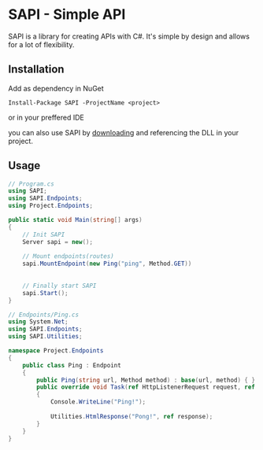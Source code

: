 # SAPI - Simple API
SAPI is a library for creating APIs with C#. It's simple by design and allows for a lot of flexibility.

## Installation
Add as dependency in NuGet
```shell
Install-Package SAPI -ProjectName <project>
```
or in your preffered IDE

you can also use SAPI by [downloading](https://github.com/Maciejowski2006/SAPI/releases) and referencing the DLL in your project.

## Usage

```csharp
// Program.cs
using SAPI;
using SAPI.Endpoints;
using Project.Endpoints;

public static void Main(string[] args)
{
    // Init SAPI
    Server sapi = new();
    
    // Mount endpoints(routes)
    sapi.MountEndpoint(new Ping("ping", Method.GET))
    
    
    // Finally start SAPI
    sapi.Start();
}
```
```csharp
// Endpoints/Ping.cs
using System.Net;
using SAPI.Endpoints;
using SAPI.Utilities;

namespace Project.Endpoints
{
    public class Ping : Endpoint
    {
        public Ping(string url, Method method) : base(url, method) { }
        public override void Task(ref HttpListenerRequest request, ref HttpListenerResponse response)
        {
            Console.WriteLine("Ping!");
            
            Utilities.HtmlResponse("Pong!", ref response);
        }
    }
}
```